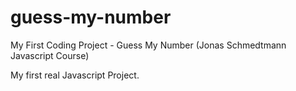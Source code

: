 # guess-my-number
My First Coding Project - Guess My Number (Jonas Schmedtmann Javascript Course)

My first real Javascript Project.
